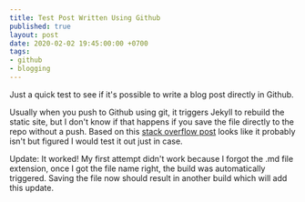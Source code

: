 ```yaml
---
title: Test Post Written Using Github
published: true
layout: post
date: 2020-02-02 19:45:00:00 +0700
tags:
- github
- blogging
---
```


Just a quick test to see if it's possible to write a blog post directly in Github.

Usually when you push to Github using git, it triggers Jekyll to rebuild the static site, but I don't know if that happens if you save the file directly to the repo without a push. Based on this [stack overflow post](https://stackoverflow.com/questions/24098792/how-to-force-github-pages-build) looks like it probably isn't but figured I would test it out just in case.

Update: It worked! My first attempt didn't work because I forgot the .md file extension, once I got the file name right, the build was automatically triggered. Saving the file now should result in another build which will add this update.
